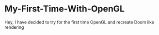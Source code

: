 # My-First-Time-With-OpenGL
Hey, I have decided to try for the first time OpenGL and recreate Doom like rendering

